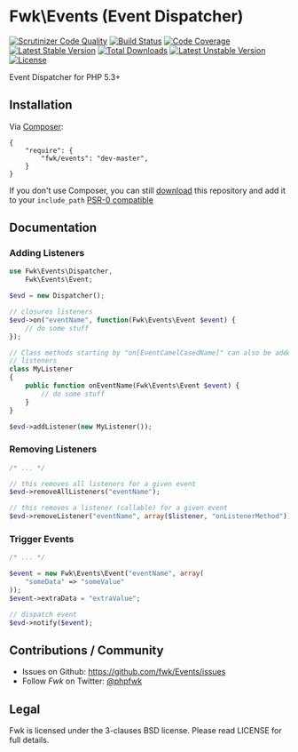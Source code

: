 # Fwk\Events (Event Dispatcher)

[![Scrutinizer Code Quality](https://scrutinizer-ci.com/g/fwk/Events/badges/quality-score.png?s=fd301aeae2aced90b4005e852c155c6993201f7f)](https://scrutinizer-ci.com/g/fwk/Events/)
[![Build Status](https://secure.travis-ci.org/fwk/Events.png?branch=master)](http://travis-ci.org/fwk/Events)
[![Code Coverage](https://scrutinizer-ci.com/g/fwk/Events/badges/coverage.png?s=10519bce46abbba090eb89b007fd831b317c5c59)](https://scrutinizer-ci.com/g/fwk/Events/)
[![Latest Stable Version](https://poser.pugx.org/fwk/events/v/stable.png)](https://packagist.org/packages/fwk/events) 
[![Total Downloads](https://poser.pugx.org/fwk/events/downloads.png)](https://packagist.org/packages/fwk/events) 
[![Latest Unstable Version](https://poser.pugx.org/fwk/events/v/unstable.png)](https://packagist.org/packages/fwk/events) 
[![License](https://poser.pugx.org/fwk/di/license.png)](https://packagist.org/packages/fwk/events)

Event Dispatcher for PHP 5.3+

## Installation

Via [Composer](http://getcomposer.org):

```
{
    "require": {
        "fwk/events": "dev-master",
    }
}
```

If you don't use Composer, you can still [download](https://github.com/fwk/Events/zipball/master) this repository and add it
to your ```include_path``` [PSR-0 compatible](https://github.com/php-fig/fig-standards/blob/master/accepted/PSR-0.md)

## Documentation

### Adding Listeners

``` php
use Fwk\Events\Dispatcher,
    Fwk\Events\Event;

$evd = new Dispatcher();

// closures listeners
$evd->on("eventName", function(Fwk\Events\Event $event) {
    // do some stuff
});

// Class methods starting by "on[EventCamelCasedName]" can also be added as 
// listeners
class MyListener 
{
    public function onEventName(Fwk\Events\Event $event) {
        // do some stuff
    }
}

$evd->addListener(new MyListener());
```

### Removing Listeners

``` php
/* ... */

// this removes all listeners for a given event
$evd->removeAllListeners("eventName");

// this removes a listener (callable) for a given event
$evd->removeListener("eventName", array($listener, "onListenerMethod"));
```

### Trigger Events

``` php
/* ... */

$event = new Fwk\Events\Event("eventName", array(
    "someData" => "someValue"
));
$event->extraData = "extraValue";

// dispatch event
$evd->notify($event);
```

## Contributions / Community

- Issues on Github: https://github.com/fwk/Events/issues
- Follow *Fwk* on Twitter: [@phpfwk](https://twitter.com/phpfwk)

## Legal 

Fwk is licensed under the 3-clauses BSD license. Please read LICENSE for full details.
